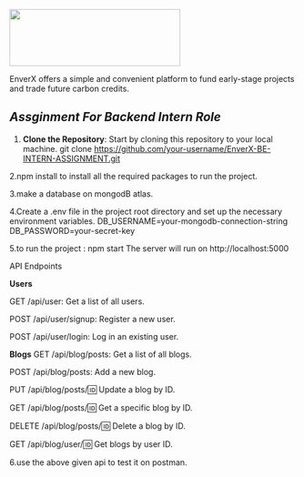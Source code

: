 [<image src="https://iili.io/Hi9giog.png" width="300" height="100">](https://www.enverx.com/)

EnverX offers a simple and convenient platform to fund early-stage projects
and trade future carbon credits.

## _Assginment For Backend Intern Role_
1. **Clone the Repository**: Start by cloning this repository to your local machine.
 git clone https://github.com/your-username/EnverX-BE-INTERN-ASSIGNMENT.git

2.npm install to install all the required packages to run the project.  

3.make a database on mongodB atlas.  

4.Create a .env file in the project root directory and set up the necessary environment variables. 
 DB_USERNAME=your-mongodb-connection-string
 DB_PASSWORD=your-secret-key  
 
5.to run the project : npm start
 The server will run on http://localhost:5000


API Endpoints  

**Users**  

GET /api/user: Get a list of all users.  

POST /api/user/signup: Register a new user.  

POST /api/user/login: Log in an existing user.  


**Blogs**
GET /api/blog/posts: Get a list of all blogs.  

POST /api/blog/posts: Add a new blog.  

PUT /api/blog/posts/:id: Update a blog by ID.  

GET /api/blog/posts/:id: Get a specific blog by ID.  

DELETE /api/blog/posts/:id: Delete a blog by ID.  

GET /api/blog/user/:id: Get blogs by user ID.  


6.use the above given api to test it on postman.
